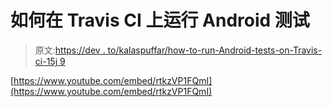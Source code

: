# 如何在 Travis CI 上运行 Android 测试

> 原文:[https://dev . to/kalaspuffar/how-to-run-Android-tests-on-Travis-ci-15j 9](https://dev.to/kalaspuffar/how-to-run-android-tests-on-travis-ci-15j9)

[https://www.youtube.com/embed/rtkzVP1FQmI](https://www.youtube.com/embed/rtkzVP1FQmI)